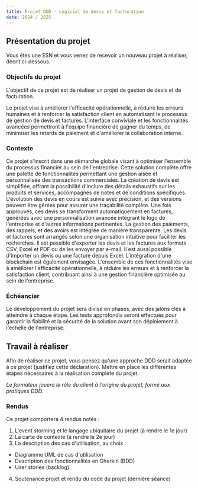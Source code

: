 ```yaml
---
title: Projet DDD - Logiciel de devis et facturation
date: 2024 / 2025
---
```


## Présentation du projet

Vous êtes une ESN et vous venez de recevoir un nouveau projet à réaliser, décrit ci-dessous.

### Objectifs du projet

L'objectif de ce projet est de réaliser un projet de gestion de devis et de facturation.

Le projet vise à améliorer l'efficacité opérationnelle, à réduire les erreurs humaines et à renforcer la satisfaction client en automatisant le processus de gestion de devis et factures. L'interface conviviale et les fonctionnalités avancées permettront à l'équipe financière de gagner du temps, de minimiser les retards de paiement et d'améliorer la collaboration interne.

### Contexte

Ce projet s'inscrit dans une démarche globale visant à optimiser l'ensemble du processus financier au sein de l'entreprise. Cette solution complète offre une palette de fonctionnalités permettant une gestion aisée et personnalisée des transactions commerciales. La création de devis est simplifiée, offrant la possibilité d'inclure des détails exhaustifs sur les produits et services, accompagnés de notes et de conditions spécifiques. L'évolution des devis en cours est suivie avec précision, et des versions peuvent être gérées pour assurer une traçabilité complète. Une fois approuvés, ces devis se transforment automatiquement en factures, générées avec une personnalisation avancée intégrant le logo de l'entreprise et d'autres informations pertinentes. La gestion des paiements, des rappels, et des avoirs est intégrée de manière transparente. Les devis et factures sont arrangés selon une organisation intuitive pour faciliter les recherches. Il est possible d'exporter les devis et les factures aux formats CSV, Excel et PDF ou de les envoyer par e-mail. Il est aussi possible d'importer un devis ou une facture depuis Excel. L'intégration d'une blockchain est également envisagée. L'ensemble de ces fonctionnalités vise à améliorer l'efficacité opérationnelle, à réduire les erreurs et à renforcer la satisfaction client, contribuant ainsi à une gestion financière optimisée au sein de l'entreprise.

### Échéancier

Le développement du projet sera divisé en phases, avec des jalons clés à atteindre à chaque étape. Les tests approfondis seront effectués pour garantir la fiabilité et la sécurité de la solution avant son déploiement à l'échelle de l'entreprise.

## Travail à réaliser

Afin de réaliser ce projet, vous pensez qu'une approche DDD serait adaptée à ce projet (justifiez cette déclaration).
Mettre en place les différentes étapes nécessaires à la réalisation complète du projet.

_Le formateur jouera le rôle du client à l'origine du projet, formé aux pratiques DDD._

### Rendus

Ce projet comportera 4 rendus notés :

1. L'event storming et le langage ubiquitaire du projet (à rendre le 1e jour)
2. La carte de contexte (à rendre le 2e jour)
3. La description des cas d'utilisation, au choix :
  - Diagramme UML de cas d'utilisation
  - Description des fonctionnalités en Gherkin (BDD)
  - User stories (backlog)
4. Soutenance projet et rendu du code du projet (dernière séance)

